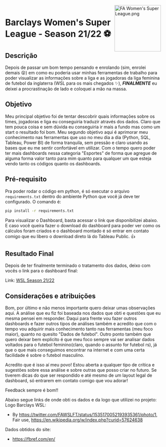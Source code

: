 <a href="https://en.wikipedia.org/wiki/File:FA_Women%27s_Super_League.png#/media/File:FA_Women's_Super_League.png">
    <img src="https://upload.wikimedia.org/wikipedia/en/4/4f/FA_Women%27s_Super_League.png" alt="FA Women's Super League.png" align="right" height="150" />
</a>

Barclays Women's Super League - Season 21/22 :soccer:
===

Descrição
---
Depois de passar um bom tempo pensando e enrolando (sim, enrolei demais :stuck_out_tongue_closed_eyes:) em como eu poderia usar minhas ferramentas de trabalho para poder visualizar as informações sobre a liga e as jogadoras da liga feminina de futebol da inglaterra (WSL para os mais chegados :sparkles:), ***FINALMENTE*** eu deixei a procrastinação de lado e coloquei a mão na massa.


Objetivo
---
Meu principal objetivo foi de tentar descobrir quais informações sobre os times, jogadoras e liga eu conseguiria traduzir através dos dados. Claro que tem pouca coisa e sem dúvida eu conseguiria ir mais a fundo mas como um start o resultado foi bom.
Meu segundo objetivo aqui é aprimorar meu conhecimento nas ferramentas que uso no meu dia a dia (Python, SQL, Tableau, Power BI) de forma tranquila, sem pressão e claro usando as bases que eu me sentir confortável em utilizar.
Com o tempo quero poder ter mais dashboards nessa categoria "Esportes" de forma que agregue de alguma forma valor tanto para mim quanto para qualquer um que esteja vendo tanto os códigos quanto os dashboards.

Pré-requisito
---
Pra poder rodar o código em python, é só executar o arquivo `requirements.txt` dentro do ambiente Python que você já deve ter configurado. O comando é:

```sh
pip install -r requirements.txt
```

Para visualizar o Dashboard, basta acessar o link que disponibilizei abaixo. E caso você queira fazer o download do dashboard para poder ver como os cálculos foram criados e o dashboard montado é só entrar em contato comigo que eu libero o download direto lá do Tableau Public. :thumbsup:

Resultado Final
---
Depois de ter finalmente terminado o tratamento dos dados, deixo com vocês o link para o dashboard final:

Link: [WSL Season 21/22](https://public.tableau.com/views/wsl_21-22/Dashboard1?:language=pt-BR&:display_count=n&:origin=viz_share_link)

Considerações e atribuições
---

Bom, por último e não menos importante quero deixar umas observações aqui.
A análise que eu fiz foi baseada nos dados que obti e questões que eu mesma pensei em responder. Daqui para frente vou fazer outros dashboards e fazer outros tipos de análises também e acredito que com o tempo vou adquirir mais conhecimento tanto nas ferramentas (meu foco maior), quanto no quesito "Dados de futebol".
Outro ponto também que quero deixar bem explicito é que meu foco sempre vai ser analisar dados voltados para o futebol feminino(claro, quando o assunto for futebol rs), já que o que mais conseguimos encontrar na internet e com uma certa facilidade é sobre o futebol masculino. 

Acredito que é isso aí meu povo!
Estou aberta a qualquer tipo de crítica e sugestões sobre essa análise e sobre outras que posso criar no futuro. Se tiverem dicas do que ser respondido e até mesmo de um layout legal de dashboard, só entrarem em contato comigo que vou adorar!

Feedback sempre é bom!!

Abaixo segue links de onde obti os dados e da logo que utilizei no projeto:
Logo Barclays WSL: 
- By https://twitter.com/FAWSLFT/status/1535170052193935361/photo/1, Fair use, https://en.wikipedia.org/w/index.php?curid=57624638

Dados obtidos do site: 
- https://fbref.com/en/
